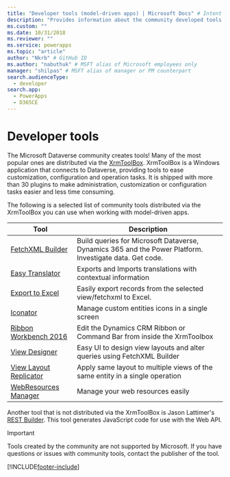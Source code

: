 ```yaml
---
title: "Developer tools (model-driven apps) | Microsoft Docs" # Intent and product brand in a unique string of 43-59 chars including spaces
description: "Provides information about the community developed tools that you can use with model-driven apps in Power Apps."
ms.custom: ""
ms.date: 10/31/2018
ms.reviewer: ""
ms.service: powerapps
ms.topic: "article"
author: "Nkrb" # GitHub ID
ms.author: "nabuthuk" # MSFT alias of Microsoft employees only
manager: "shilpas" # MSFT alias of manager or PM counterpart
search.audienceType: 
  - developer
search.app: 
  - PowerApps
  - D365CE
---
```

# Developer tools

The Microsoft Dataverse community creates tools! Many of the most popular ones are distributed via the [XrmToolBox](https://www.xrmtoolbox.com/). XrmToolBox is a Windows application that connects to Dataverse, providing tools to ease customization, configuration and operation tasks. It is shipped with more than 30 plugins to make administration, customization or configuration tasks easier and less time consuming.

The following is a selected list of community tools distributed via the XrmToolBox you can use when working with model-driven apps.

|Tool  |Description  |
|---------|---------|
|[FetchXML Builder](https://fetchxmlbuilder.com/)|Build queries for Microsoft Dataverse, Dynamics 365 and the Power Platform. Investigate data. Get code.|
|[Easy Translator](https://www.xrmtoolbox.com/plugins/MsCrmTools.Translator/)|Exports and Imports translations with contextual information|
|[Export to Excel](https://www.xrmtoolbox.com/plugins/Ryr.XrmToolBox.ExportToExcel/)|Easily export records from the selected view/fetchxml to Excel.|
|[Iconator](https://www.xrmtoolbox.com/plugins/MscrmTools.Iconator/)|Manage custom entities icons in a single screen|
|[Ribbon Workbench 2016](https://www.xrmtoolbox.com/plugins/RibbonWorkbench2016/)|Edit the Dynamics CRM Ribbon or Command Bar from inside the XrmToolbox|
|[View Designer](https://www.xrmtoolbox.com/plugins/Cinteros.XrmToolBox.ViewDesigner/)|Easy UI to design view layouts and alter queries using FetchXML Builder|
|[View Layout Replicator](https://www.xrmtoolbox.com/plugins/MsCrmTools.ViewLayoutReplicator/)|Apply same layout to multiple views of the same entity in a single operation|
|[WebResources Manager](https://www.xrmtoolbox.com/plugins/MsCrmTools.WebResourcesManager/)|Manage your web resources easily|

Another tool that is not distributed via the XrmToolBox is Jason Lattimer's [REST Builder](https://github.com/jlattimer/CRMRESTBuilder). This tool generates JavaScript code for use with the Web API.

> [!IMPORTANT]
> Tools created by the community are not supported by Microsoft. If you have questions or issues with community tools, contact the publisher of the tool.


[!INCLUDE[footer-include](../../includes/footer-banner.md)]